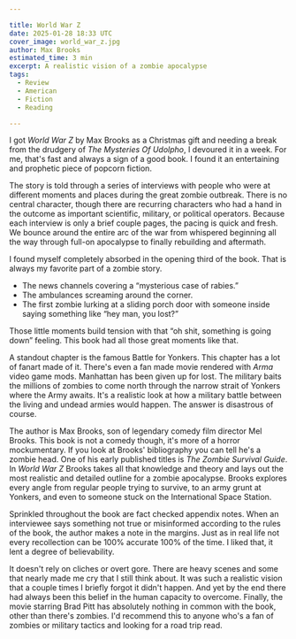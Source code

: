 ```yaml
---

title: World War Z
date: 2025-01-28 18:33 UTC
cover_image: world_war_z.jpg
author: Max Brooks
estimated_time: 3 min
excerpt: A realistic vision of a zombie apocalypse
tags: 
  - Review
  - American
  - Fiction
  - Reading

---
```


I got _World War Z_ by Max Brooks as a Christmas gift and needing a break from the drudgery of _The Mysteries Of Udolpho_, I devoured it in a week.
For me, that's fast and always a sign of a good book.
I found it an entertaining and prophetic piece of popcorn fiction.

The story is told through a series of interviews with people who were at different moments and places during the great zombie outbreak.
There is no central character, though there are recurring characters who had a hand in the outcome as important scientific, military, or political operators.
Because each interview is only a brief couple pages, the pacing is quick and fresh.
We bounce around the entire arc of the war from whispered beginning all the way through full-on apocalypse to finally rebuilding and aftermath.

I found myself completely absorbed in the opening third of the book.
That is always my favorite part of a zombie story.

- The news channels covering a “mysterious case of rabies.”
- The ambulances screaming around the corner.
- The first zombie lurking at a sliding porch door with someone inside saying something like “hey man, you lost?”

Those little moments build tension with that “oh shit, something is going down” feeling.
This book had all those great moments like that.

A standout chapter is the famous Battle for Yonkers.
This chapter has a lot of fanart made of it. There's even a fan made movie rendered with _Arma_ video game mods.
Manhattan has been given up for lost.
The military baits the millions of zombies to come north through the narrow strait of Yonkers where the Army awaits.
It's a realistic look at how a military battle between the living and undead armies would happen.
The answer is disastrous of course.

The author is Max Brooks, son of legendary comedy film director Mel Brooks.
This book is not a comedy though, it's more of a horror mockumentary.
If you look at Brooks' bibliography you can tell he's a zombie head.
One of his early published titles is _The Zombie Survival Guide_.
In _World War Z_ Brooks takes all that knowledge and theory and lays out the most realistic and detailed outline for a zombie apocalypse.
Brooks explores every angle from regular people trying to survive, to an army grunt at Yonkers, and even to someone stuck on the International Space Station.

Sprinkled throughout the book are fact checked appendix notes.
When an interviewee says something not true or misinformed according to the rules of the book, the author makes a note in the margins.
Just as in real life not every recollection can be 100% accurate 100% of the time.
I liked that, it lent a degree of believability.

It doesn't rely on cliches or overt gore.
There are heavy scenes and some that nearly made me cry that I still think about.
It was such a realistic vision that a couple times I briefly forgot it didn't happen.
And yet by the end there had always been this belief in the human capacity to overcome.
Finally, the movie starring Brad Pitt has absolutely nothing in common with the book, other than there's zombies.
I'd recommend this to anyone who's a fan of zombies or military tactics and looking for a road trip read.
